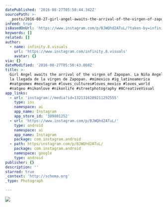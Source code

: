 ```yaml
---
datePublished: '2016-08-27T05:50:44.342Z'
sourcePath: >-
  _posts/2016-08-27-girl-angel-awaits-the-arrival-of-the-virgen-of-zapopan-la-n.md
inFeed: true
isBasedOnUrl: 'https://www.instagram.com/p/BJWQhd2ATuL/?taken-by=infinity.8.visuals'
keywords: []
related: []
author:
  - name: infinity.8.visuals
    url: 'https://www.instagram.com/infinity.8.visuals'
    avatar: {}
via: {}
dateModified: '2016-08-27T05:50:43.860Z'
title: >-
  Girl Angel awaits the arrival of the virgen of Zapopan. La Niña Angel espera
  la llegada de la virgen de Zapopan. ‪#‎mimexico‬ ‪#‎ig_latinoamerica‬
  ‪#‎natgeomex‬ ‪#‎mextagram‬ ‪#‎loves_cultures‬‪#‎loves_mexico‬ ‪#‎loves_world‬
  ‪#‎natgeo‬ ‪#‎nikonlove‬ ‪#‎nikonlife‬ #streetphotography #ACreativeVisual
app_links:
  - url: 'instagram://media?id=1321316209211292555'
    type: ios
    namespace: ai
    app_name: Instagram
    app_store_id: '389801252'
  - url: 'https://www.instagram.com/p/BJWQhd2ATuL/'
    type: android
    namespace: ai
    app_name: Instagram
    package: com.instagram.android
  - path: https/instagram.com/p/BJWQhd2ATuL/
    package: com.instagram.android
    namespace: google
    type: android
publisher: {}
description: ''
starred: true
_context: 'http://schema.org'
_type: Photograph

---
```

![](https://imgflo.herokuapp.com/graph/vahj1ThiexotieMo/9acc709466ed3dd215b3fcac632dd66a/noop.jpg?input=https%3A%2F%2Fscontent.cdninstagram.com%2Ft51.2885-15%2Fs640x640%2Fsh0.08%2Fe35%2F14099511_167458500350928_221483210_n.jpg%3Fig_cache_key%3DMTMyMTMxNjIwOTIxMTI5MjU1NQ%253D%253D.2)